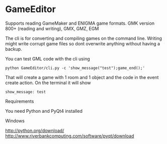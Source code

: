 GameEditor
==========

Supports reading GameMaker and ENIGMA game formats. GMK version 800+ (reading and writing), GMX, GMZ, EGM

The cli is for converting and compiling games on the command line. Writing might write corrupt game files so dont overwrite anything without having a backup.

You can test GML code with the cli using

    python GameEditor/cli.py -c 'show_message("test");game_end();'

That will create a game with 1 room and 1 object and the code in the event create action. On the terminal it will show

    show_message: test

Requirements

You need Python and PyQt4 installed

Windows

http://python.org/download/
http://www.riverbankcomputing.com/software/pyqt/download
